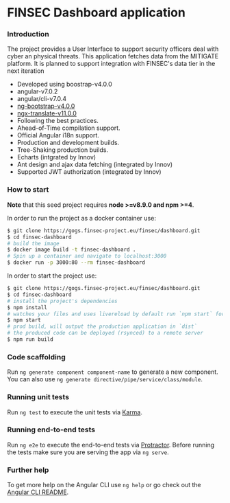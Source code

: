 # FINSEC Dashboard application 

### Introduction

The project provides a User Interface to support security officers deal with cyber an physical threats.
This application fetches data from the MITIGATE platform.
It is planned to support integration with FINSEC's data tier in the next iteration

*   Developed using boostrap-v4.0.0
*   angular-v7.0.2
*   angular/cli-v7.0.4
*   [ng-bootstrap-v4.0.0](https://github.com/ng-bootstrap/)
*   [ngx-translate-v11.0.0](https://github.com/ngx-translate)
*   Following the best practices.
*   Ahead-of-Time compilation support.
*   Official Angular i18n support.
*   Production and development builds.
*   Tree-Shaking production builds.
*   Echarts (intgrated by Innov)
*   Ant design and ajax data fetching (integrated by Innov)
*   Supported JWT authorization (integrated by Innov)

### How to start

**Note** that this seed project requires **node >=v8.9.0 and npm >=4**.

In order to run the project as a docker container use:

```bash
$ git clone https://gogs.finsec-project.eu/finsec/dashboard.git 
$ cd finsec-dashboard
# build the image
$ docker image build -t finsec-dashboard . 
# Spin up a container and navigate to localhost:3000
$ docker run -p 3000:80 --rm finsec-dashboard
```

In order to start the project use:

```bash
$ git clone https://gogs.finsec-project.eu/finsec/dashboard.git 
$ cd finsec-dashboard
# install the project's dependencies
$ npm install
# watches your files and uses livereload by default run `npm start` for a dev server. Navigate to `http://localhost:4200/`. The app will automatically reload if you change any of the source files.
$ npm start
# prod build, will output the production application in `dist`
# the produced code can be deployed (rsynced) to a remote server
$ npm run build
```

### Code scaffolding

Run `ng generate component component-name` to generate a new component. You can also use `ng generate directive/pipe/service/class/module`.

### Running unit tests

Run `ng test` to execute the unit tests via [Karma](https://karma-runner.github.io).

### Running end-to-end tests

Run `ng e2e` to execute the end-to-end tests via [Protractor](http://www.protractortest.org/).
Before running the tests make sure you are serving the app via `ng serve`.

### Further help

To get more help on the Angular CLI use `ng help` or go check out the [Angular CLI README](https://github.com/angular/angular-cli/blob/master/README.md).
